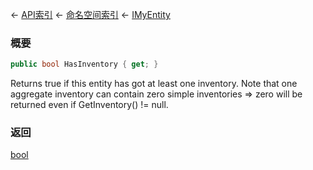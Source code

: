 ← [API索引](Api-Index) ← [命名空间索引](Namespace-Index) ← [IMyEntity](VRage.Game.ModAPI.Ingame.IMyEntity)

### 概要

```csharp
public bool HasInventory { get; }
```

Returns true if this entity has got at least one inventory. Note that one aggregate inventory can contain zero simple inventories => zero will be returned even if GetInventory() != null.

### 返回

[bool](https://docs.microsoft.com/en-us/dotnet/api/System.Boolean?view=netframework-4.6)

